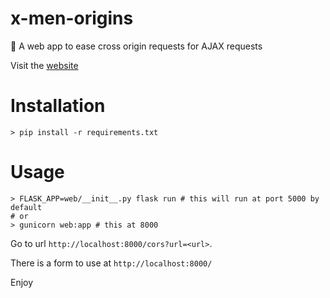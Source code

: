 # x-men-origins
:fax: A web app to ease cross origin requests for AJAX requests

Visit the [website](https://x-men-origins.herokuapp.com/)


# Installation
```
> pip install -r requirements.txt
```

# Usage
```
> FLASK_APP=web/__init__.py flask run # this will run at port 5000 by default
# or
> gunicorn web:app # this at 8000
```
Go to url `http://localhost:8000/cors?url=<url>`.

There is a form to use at `http://localhost:8000/`

Enjoy
